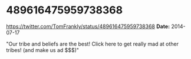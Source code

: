 # 489616475959738368
https://twitter.com/TomFrankly/status/489616475959738368
**Date:** 2014-07-17

"Our tribe and beliefs are the best! Click here to get really mad at other tribes! (and make us ad $$$)"

